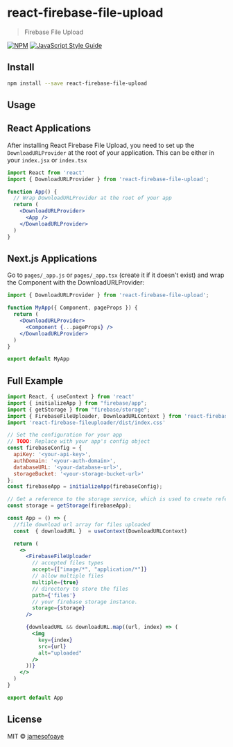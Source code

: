 # react-firebase-file-upload

>  Firebase File Upload

[![NPM](https://img.shields.io/npm/v/react-firebase-file-upload.svg)](https://www.npmjs.com/package/react-firebase-file-upload) [![JavaScript Style Guide](https://img.shields.io/badge/code_style-standard-brightgreen.svg)](https://standardjs.com)

## Install

```bash
npm install --save react-firebase-file-upload
```

## Usage

## React Applications

After installing React Firebase File Upload, you need to set up the `DownloadURLProvider` at the root of your application. This can be either in your `index.jsx` or `index.tsx`

```jsx
import React from 'react'
import { DownloadURLProvider } from 'react-firebase-file-upload';

function App() {
  // Wrap DownloadURLProvider at the root of your app
  return (
    <DownloadURLProvider>
      <App />
    </DownloadURLProvider>
  )
}
```

## Next.js Applications

Go to `pages/_app.js` or `pages/_app.tsx` (create it if it doesn't exist) and wrap the Component with the DownloadURLProvider:
```jsx
import { DownloadURLProvider } from 'react-firebase-file-upload';

function MyApp({ Component, pageProps }) {
  return (
    <DownloadURLProvider>
      <Component {...pageProps} />
    </DownloadURLProvider>
  )
}

export default MyApp
```

## Full Example

```jsx
import React, { useContext } from 'react'
import { initializeApp } from "firebase/app";
import { getStorage } from "firebase/storage";
import { FirebaseFileUploader, DownloadURLContext } from 'react-firebase-fileuploader'
import 'react-firebase-fileuploader/dist/index.css'

// Set the configuration for your app
// TODO: Replace with your app's config object
const firebaseConfig = {
  apiKey: '<your-api-key>',
  authDomain: '<your-auth-domain>',
  databaseURL: '<your-database-url>',
  storageBucket: '<your-storage-bucket-url>'
};
const firebaseApp = initializeApp(firebaseConfig);

// Get a reference to the storage service, which is used to create references in your storage bucket
const storage = getStorage(firebaseApp);

const App = () => {
  //file download url array for files uploaded
  const  { downloadURL }  = useContext(DownloadURLContext)

  return (
    <>
      <FirebaseFileUploader
        // accepted files types
        accept={["image/*", "application/*"]}
        // allow multiple files
        multiple={true}
        // directory to store the files
        path={'files'}
        // your firebase storage instance.
        storage={storage}
      />

      {downloadURL && downloadURL.map((url, index) => (
        <img
          key={index}
          src={url} 
          alt="uploaded"
        />
      ))}
    </>
  )
}

export default App
```

## License

MIT © [jamesofoaye](https://github.com/jamesofoaye)
